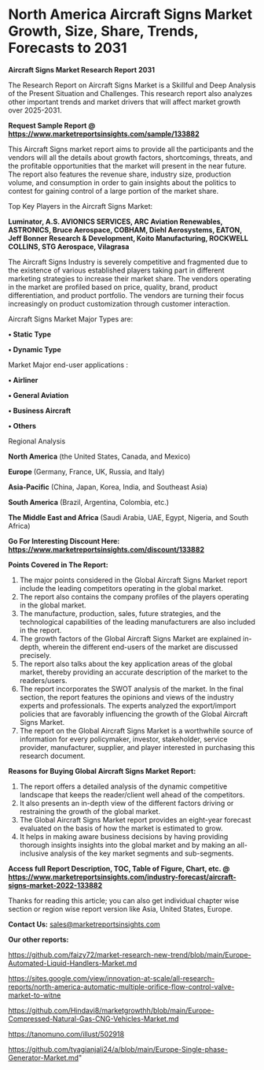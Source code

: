 # North America Aircraft Signs Market Growth, Size, Share, Trends, Forecasts to 2031

<strong>Aircraft Signs Market Research Report 2031</strong>

The Research Report on Aircraft Signs Market is a Skillful and Deep Analysis of the Present Situation and Challenges. This research report also analyzes other important trends and market drivers that will affect market growth over 2025-2031.

<strong>Request Sample Report @ <a href=https://www.marketreportsinsights.com/sample/133882>https://www.marketreportsinsights.com/sample/133882</a></strong>

This Aircraft Signs market report aims to provide all the participants and the vendors will all the details about growth factors, shortcomings, threats, and the profitable opportunities that the market will present in the near future. The report also features the revenue share, industry size, production volume, and consumption in order to gain insights about the politics to contest for gaining control of a large portion of the market share.

Top Key Players in the Aircraft Signs Market:

<strong>Luminator, A.S. AVIONICS SERVICES, ARC Aviation Renewables, ASTRONICS, Bruce Aerospace, COBHAM, Diehl Aerosystems, EATON, Jeff Bonner Research & Development, Koito Manufacturing, ROCKWELL COLLINS, STG Aerospace, Vilagrasa</strong>

The Aircraft Signs Industry is severely competitive and fragmented due to the existence of various established players taking part in different marketing strategies to increase their market share. The vendors operating in the market are profiled based on price, quality, brand, product differentiation, and product portfolio. The vendors are turning their focus increasingly on product customization through customer interaction.

Aircraft Signs Market Major Types are:

<strong>• Static Type

• Dynamic Type</strong>

Market Major end-user applications :

<strong>• Airliner

• General Aviation

• Business Aircraft

• Others</strong>

Regional Analysis

</u><strong><b>North America</b></strong> (the United States, Canada, and Mexico)

<strong><b>Europe </b></strong>(Germany, France, UK, Russia, and Italy)

<strong><b>Asia-Pacific</b></strong> (China, Japan, Korea, India, and Southeast Asia)

<strong><b>South America</b></strong> (Brazil, Argentina, Colombia, etc.)

<strong><b>The Middle East and Africa</b></strong> (Saudi Arabia, UAE, Egypt, Nigeria, and South Africa)

<strong>Go For Interesting Discount Here: <a href=https://www.marketreportsinsights.com/discount/133882>https://www.marketreportsinsights.com/discount/133882</a></strong>

<strong>Points Covered in The Report:</strong>
<ol>
  <li>The major points considered in the Global Aircraft Signs Market report include the leading competitors operating in the global market.</li>
  <li>The report also contains the company profiles of the players operating in the global market.</li>
  <li>The manufacture, production, sales, future strategies, and the technological capabilities of the leading manufacturers are also included in the report.</li>
  <li>The growth factors of the Global Aircraft Signs Market are explained in-depth, wherein the different end-users of the market are discussed precisely.</li>
  <li>The report also talks about the key application areas of the global market, thereby providing an accurate description of the market to the readers/users.</li>
  <li>The report incorporates the SWOT analysis of the market. In the final section, the report features the opinions and views of the industry experts and professionals. The experts analyzed the export/import policies that are favorably influencing the growth of the Global Aircraft Signs Market.</li>
  <li>The report on the Global Aircraft Signs Market is a worthwhile source of information for every policymaker, investor, stakeholder, service provider, manufacturer, supplier, and player interested in purchasing this research document.</li>
</ol>
<strong>Reasons for Buying Global Aircraft Signs Market Report:</strong>

<ol>
  <li>The report offers a detailed analysis of the dynamic competitive landscape that keeps the reader/client well ahead of the competitors.</li>
  <li>It also presents an in-depth view of the different factors driving or restraining the growth of the global market.</li>
  <li>The Global Aircraft Signs Market report provides an eight-year forecast evaluated on the basis of how the market is estimated to grow.</li>
  <li>It helps in making aware business decisions by having providing thorough insights insights into the global market and by making an all-inclusive analysis of the key market segments and sub-segments.</li>
</ol>
<strong>Access full Report Description, TOC, Table of Figure, Chart, etc. @ <a href=https://www.marketreportsinsights.com/industry-forecast/aircraft-signs-market-2022-133882>https://www.marketreportsinsights.com/industry-forecast/aircraft-signs-market-2022-133882</a></strong>


Thanks for reading this article; you can also get individual chapter wise section or region wise report version like Asia, United States, Europe.

<strong>Contact Us:</strong>
sales@marketreportsinsights.com

<strong>Our other reports:</strong>

<a href=https://github.com/faizy72/market-research-new-trend/blob/main/Europe-Automated-Liquid-Handlers-Market.md>https://github.com/faizy72/market-research-new-trend/blob/main/Europe-Automated-Liquid-Handlers-Market.md</a>

<a href=https://sites.google.com/view/innovation-at-scale/all-research-reports/north-america-automatic-multiple-orifice-flow-control-valve-market-to-witne>https://sites.google.com/view/innovation-at-scale/all-research-reports/north-america-automatic-multiple-orifice-flow-control-valve-market-to-witne</a>

<a href=https://github.com/Hindavi8/marketgrowthh/blob/main/Europe-Compressed-Natural-Gas-CNG-Vehicles-Market.md>https://github.com/Hindavi8/marketgrowthh/blob/main/Europe-Compressed-Natural-Gas-CNG-Vehicles-Market.md</a>

<a href=https://tanomuno.com/illust/502918>https://tanomuno.com/illust/502918</a>

<a href=https://github.com/tyagianjali24/a/blob/main/Europe-Single-phase-Generator-Market.md>https://github.com/tyagianjali24/a/blob/main/Europe-Single-phase-Generator-Market.md</a>"
